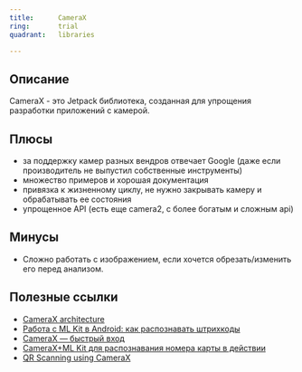 ```yaml
---
title:      CameraX
ring:       trial
quadrant:   libraries

---
```


## Описание

CameraX - это Jetpack библиотека, созданная для упрощения разработки приложений с камерой.

## Плюсы

- за поддержку камер разных вендров отвечает Google (даже если производитель не выпустил собственные инструменты)
- множество примеров и хорошая документация
- привязка к жизненному циклу, не нужно закрывать камеру и обрабатывать ее состояния
- упрощенное API (есть еще camera2, с более богатым и сложным api)

## Минусы

- Сложно работать с изображением, если хочется обрезать/изменить его перед анализом.  

## Полезные ссылки

- [CameraX architecture](https://developer.android.com/training/camerax/architecture)
- [Работа с ML Kit в Android: как распознавать штрихкоды](https://habr.com/ru/company/simbirsoft/blog/584888/)
- [CameraX — быстрый вход](https://medium.com/chewing-android-for-beginners/camerax-%D0%B1%D1%8B%D1%81%D1%82%D1%80%D1%8B%D0%B9-%D0%B2%D1%85%D0%BE%D0%B4-2a4baf2c230)
- [CameraX+ML Kit для распознавания номера карты в действии](https://habr.com/ru/company/redmadrobot/blog/544318/)
- [QR Scanning using CameraX](https://medium.com/@msasikanth/qr-scanning-using-camerax-4757ed3687f8)
